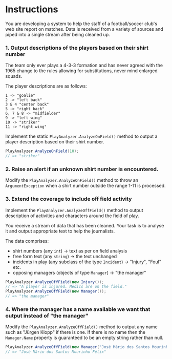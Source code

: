 # Instructions

You are developing a system to help the staff of a football/soccer club's web site report on matches. Data is received from a variety of sources and piped into a single stream after being cleaned up.

### 1. Output descriptions of the players based on their shirt number

The team only ever plays a 4-3-3 formation and has never agreed with the 1965 change to the rules allowing for substitutions, never mind enlarged squads.

The player descriptions are as follows:

```
1 -> "goalie"
2 -> "left back"
3 & 4 "center back"
5 -> "right back"
6, 7 & 8 -> "midfielder"
9 -> "left wing"
10 -> "striker"
11 -> "right wing"
```

Implement the static `PlayAnalyzer.AnalyzeOnField()` method to output a player description based on their shirt number.

```csharp
PlayAnalyzer.AnalyzeOnField(10);
// => "striker"
```

### 2. Raise an alert if an unknown shirt number is encountered.

Modify the `PlayAnalyzer.AnalyzeOnField()` method to throw an `ArgumentException` when a shirt number outside the range 1-11 is processed.

### 3. Extend the coverage to include off field activity

Implement the `PlayAnalyzer.AnalyzeOffField()` method to output description of activities and characters around the field of play.

You receive a stream of data that has been cleaned. Your task is to analyse it and output appropriate text to help the journalists.

The data comprises:

- shirt numbers (any `int`) -> text as per on field analysis
- free form text (any `string`) -> the text unchanged
- incidents in play (any subclass of the type `Incident`) -> "Injury", "Foul" etc.
- opposing managers (objects of type `Manager`) -> "the manager"

```csharp
PlayAnalyzer.AnalyzeOffField(new Injury());
// => "A player is injured. Medics are on the field."
PlayAnalyzer.AnalyzeOffField(new Manager());
// => "the manager"
```

### 4. Where the manager has a name available we want that output instead of "the manager"

Modify the `PlayAnalyzer.AnalyzeOffField()` method to output any name such as "Jürgen Klopp" if there is one. If there is no name then the `Manager.Name` property is guaranteed to be an empty string rather than null.

```csharp
PlayAnalyzer.AnalyzeOffField(new Manager("José Mário dos Santos Mourinho Félix", string.Empty))
// => "José Mário dos Santos Mourinho Félix"
```
